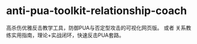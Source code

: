# anti-pua-toolkit-relationship-coach
高杀伤优雅反击教学工具，防御PUA与否定型攻击的可视化网页版。 或者 关系教练实用指南，理论+实战闭环，快速反击PUA套路。
